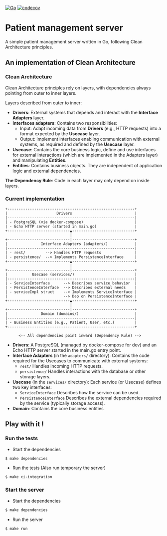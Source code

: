 [![Go](https://github.com/kotai-tech/server/actions/workflows/ci.yml/badge.svg)](https://github.com/kotai-tech/server/actions/workflows/ci.yml)
[![codecov](https://codecov.io/github/kotai-tech/server/graph/badge.svg?token=NWA2EYXHAW)](https://codecov.io/github/kotai-tech/server)

# Patient management server

A simple patient management server written in Go, following Clean Architecture principles.

## An implementation of Clean Architecture

### Clean Architecture

Clean Architecture principles rely on layers, with dependencies always pointing from outer to inner layers.

Layers described from outer to inner:
- **Drivers**: External systems that depends and interact with the **Interface Adapters** layer.
- **Interfaces adapters**: Contains two responsibilities:
    - Input: Adapt incoming data from **Drivers** (e.g., HTTP requests) into a format expected by the **Usecase** layer.
    - Output: Implement interfaces enabling communication with external systems, as required and defined by the **Usecase** layer.
- **Usecase**: Contains the core business logic, define and use interfaces for external interactions (which are implemented in the Adapters layer) and manipulating **Entities**.
- **Entities**: Contains business objects. They are independent of application logic and external dependencies.


**The Dependency Rule**: Code in each layer may only depend on inside layers.

### Current implementation

```
+---------------------------------------------------------+
|                      Drivers                            |
|---------------------------------------------------------|
| - PostgreSQL (via docker-compose)                       |
| - Echo HTTP server (started in main.go)                 |
+----------------------------▲----------------------------+
                             |
+----------------------------|----------------------------+
|               Interface Adapters (adapters/)            |
|---------------------------------------------------------|
| - rest/         --> Handles HTTP requests               |
| - persistence/  --> Implements PersistenceInterface     |
+----------------------------▲----------------------------+
                             |
+----------------------------|----------------------------+
|           Usecase (services/)                           |
|---------------------------------------------------------|
| - ServiceInterface      --> Describes service behavior  |
| - PersistenceInterface  --> Describes external needs    |
| - serviceImpl struct    --> Implements ServiceInterface |
|                         --> Dep on PersistenceInterface |
+----------------------------▲----------------------------+
                             |
+----------------------------|----------------------------+
|               Domain (domains/)                         |
|---------------------------------------------------------|
| - Business Entities (e.g., Patient, User, etc.)         |
+---------------------------------------------------------+

      <-- All dependencies point inward (Dependency Rule) -->
```

- **Drivers**: A PostgreSQL (managed by docker-compose for dev) and an Echo HTTP server started in the main.go entry point.
- **Interface Adapters** (in the `adapters/` directory): Contains the code required for the Usecases to communicate with external systems:
    - `rest/` Handles incoming HTTP requests.
    - `persistence/` Handles interactions with the database or other storage layers.
- **Usecase** (in the `services/` directory): Each service (or Usecase) defines two key interfaces:
    - `ServiceInterface` Describes how the service can be used.
    - `PersistenceInterface` Describes the external dependencies required by the service (typically storage access).
- **Domain**: Contains the core business entities

## Play with it !

### Run the tests

- Start the dependencies
```bash
$ make dependencies
```

- Run the tests (Also run temporary the server)
```bash
$ make ci-integration
```

### Start the server

- Start the dependencies
```bash
$ make dependencies
```

- Run the server
```bash
$ make run
```
